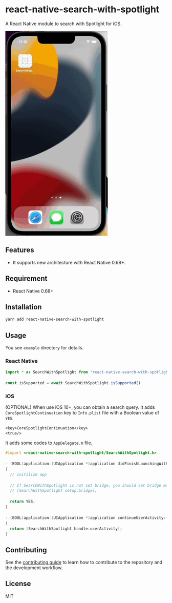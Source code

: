 # react-native-search-with-spotlight

A React Native module to search with Spotlight for iOS.

![react-native-search-with-spotlight](readme/sample.gif) 

## Features

- It supports new architecture with React Native 0.68+.


## Requirement

- React Native 0.68+

## Installation

<!--
```sh
yarn add https://github.com/mitsuharu/react-native-search-with-spotlight.git
```
-->

```sh
yarn add react-native-search-with-spotlight
```

## Usage

You see `example` directory for details.

### React Native


```typescript
import * as SearchWithSpotlight from 'react-native-search-with-spotlight'

const isSupported = await SearchWithSpotlight.isSupported()
```

### iOS

(OPTIONAL) When use iOS 10+, you can obtain a search query. It adds `CoreSpotlightContinuation` key to `Info.plist` file with a Boolean value of `YES`.

```
<key>CoreSpotlightContinuation</key>
<true/>
```


It adds some codes to `AppDelegate.m` file.

```Objective-C
#import <react-native-search-with-spotlight/SearchWithSpotlight.h>

- (BOOL)application:(UIApplication *)application didFinishLaunchingWithOptions:(NSDictionary *)launchOptions
{
  // initilize app

  // If SearchWithSpotlight is not set bridge, you should set bridge manually
  // [SearchWithSpotlight setup:bridge];
  
  return YES;
}

- (BOOL)application:(UIApplication *)application continueUserActivity:(NSUserActivity *)userActivity restorationHandler:(void (^)(NSArray<id<UIUserActivityRestoring>> * _Nullable))restorationHandler
{
  return [SearchWithSpotlight handle:userActivity];
}
```


## Contributing

See the [contributing guide](CONTRIBUTING.md) to learn how to contribute to the repository and the development workflow.

## License

MIT
